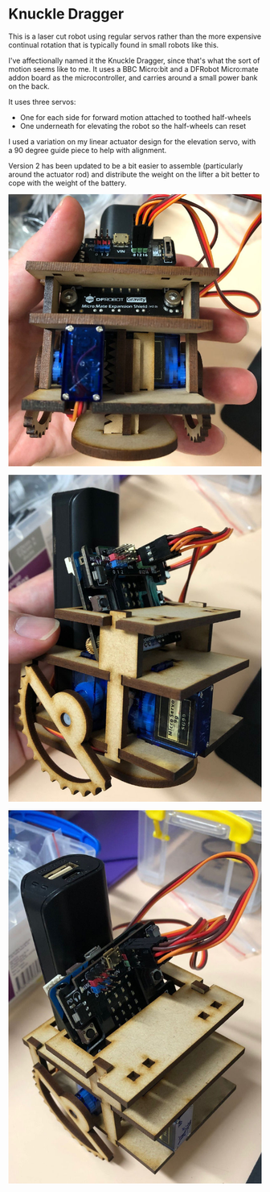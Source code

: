 # Knuckle Dragger

This is a laser cut robot using regular servos rather than the more expensive continual rotation that is typically found in small robots like this.

I've affectionally named it the Knuckle Dragger, since that's what the sort of motion seems like to me. It uses a BBC Micro:bit and a DFRobot Micro:mate addon board as the microcontroller, and carries around a small power bank on the back.

It uses three servos:
- One for each side for forward motion attached to toothed half-wheels
- One underneath for elevating the robot so the half-wheels can reset

I used a variation on my linear actuator design for the elevation servo, with a 90 degree guide piece to help with alignment.

Version 2 has been updated to be a bit easier to assemble (particularly around the actuator rod) and distribute the weight on the lifter a bit better to cope with the weight of the battery.

![Front View](front_view.jpg)

![Side View](side_view.jpg)

![Top View](top_view.jpg)